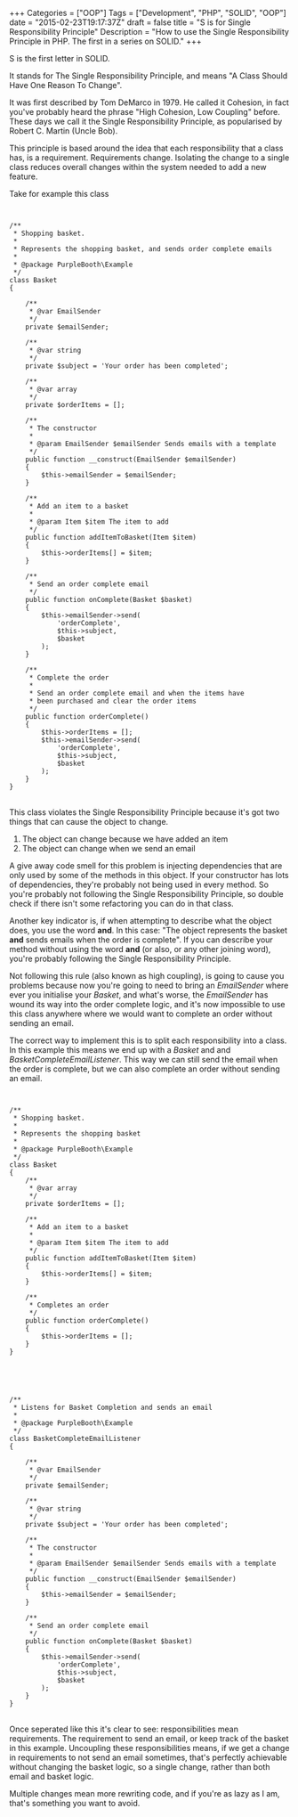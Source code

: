 +++
Categories = ["OOP"]
Tags = ["Development", "PHP", "SOLID", "OOP"]
date = "2015-02-23T19:17:37Z"
draft = false
title = "S is for Single Responsibility Principle"
Description = "How to use the Single Responsibility Principle in PHP. The first in a series on SOLID."
+++

S is the first letter in SOLID.

It stands for The Single Responsibility Principle, and means "A Class Should Have One Reason To Change".

It was first described by Tom DeMarco in 1979. He called it Cohesion, in fact you've probably heard the phrase "High Cohesion, Low Coupling" before. These days we call it the Single Responsibility Principle, as popularised by  Robert C. Martin (Uncle Bob).

This principle is based around the idea that each responsibility that a class has, is a requirement. Requirements change. Isolating the change to a single class reduces overall changes within the system needed to add a new feature.

Take for example this class

<pre>
<code class="php">

/**
 * Shopping basket.
 *
 * Represents the shopping basket, and sends order complete emails
 *
 * @package PurpleBooth\Example
 */
class Basket
{

    /**
     * @var EmailSender
     */
    private $emailSender;

    /**
     * @var string
     */
    private $subject = 'Your order has been completed';

    /**
     * @var array
     */
    private $orderItems = [];

    /**
     * The constructor
     *
     * @param EmailSender $emailSender Sends emails with a template
     */
    public function __construct(EmailSender $emailSender)
    {
        $this->emailSender = $emailSender;
    }

    /**
     * Add an item to a basket
     *
     * @param Item $item The item to add
     */
    public function addItemToBasket(Item $item)
    {
        $this->orderItems[] = $item;
    }

    /**
     * Send an order complete email
     */
    public function onComplete(Basket $basket)
    {
        $this->emailSender->send(
            'orderComplete',
            $this->subject,
            $basket
        );
    }

    /**
     * Complete the order
     *
     * Send an order complete email and when the items have
     * been purchased and clear the order items
     */
    public function orderComplete()
    {
        $this->orderItems = [];
        $this->emailSender->send(
            'orderComplete',
            $this->subject,
            $basket
        );
    }
}
</code>
</pre>

This class violates the Single Responsibility Principle because it's got two things that can cause the object to change.

1. The object can change because we have added an item
2. The object can change when we send an email

A give away code smell for this problem is injecting dependencies that are only used by some of the methods in this object. If your constructor has lots of dependencies, they're probably not being used in every method. So you're probably not following the Single Responsibility Principle, so double check if there isn't some refactoring you can do in that class.

 Another key indicator is, if when attempting to describe what the object does, you use the word **and**. In this case: "The object represents the basket **and** sends emails when the order is complete". If you can describe your method without using the word **and** (or also, or any other joining word), you're probably following the Single Responsibility Principle.

Not following this rule (also known as high coupling), is going to cause you problems because now you're going to need to bring an *EmailSender* where ever you initialise your *Basket*, and what's worse, the *EmailSender* has wound its way into the order complete logic, and it's now impossible to use this class anywhere where we would want to complete an order without sending an email.

The correct way to implement this is to split each responsibility into a class. In this example this means we end up with a *Basket* and and *BasketCompleteEmailListener*. This way we can still send the email when the order is complete, but we can also complete an order without sending an email.

<pre>
<code class="php">

/**
 * Shopping basket.
 *
 * Represents the shopping basket
 *
 * @package PurpleBooth\Example
 */
class Basket
{
    /**
     * @var array
     */
    private $orderItems = [];

    /**
     * Add an item to a basket
     *
     * @param Item $item The item to add
     */
    public function addItemToBasket(Item $item)
    {
        $this->orderItems[] = $item;
    }

    /**
     * Completes an order
     */
    public function orderComplete()
    {
        $this->orderItems = [];
    }
}

</code>
</pre>
<pre>
<code class="php">

/**
 * Listens for Basket Completion and sends an email
 *
 * @package PurpleBooth\Example
 */
class BasketCompleteEmailListener
{

    /**
     * @var EmailSender
     */
    private $emailSender;

    /**
     * @var string
     */
    private $subject = 'Your order has been completed';

    /**
     * The constructor
     *
     * @param EmailSender $emailSender Sends emails with a template
     */
    public function __construct(EmailSender $emailSender)
    {
        $this->emailSender = $emailSender;
    }

    /**
     * Send an order complete email
     */
    public function onComplete(Basket $basket)
    {
        $this->emailSender->send(
            'orderComplete',
            $this->subject,
            $basket
        );
    }
}
</code>
</pre>

Once seperated like this it's clear to see: responsibilities mean requirements. The requirement to send an email, or keep track of the basket in this example. Uncoupling these responsibilities means, if we get a change in requirements to not send an email sometimes, that's perfectly achievable without changing the basket logic, so a single change, rather than both email and basket logic.

Multiple changes mean more rewriting code, and if you're as lazy as I am, that's something you want to avoid.
